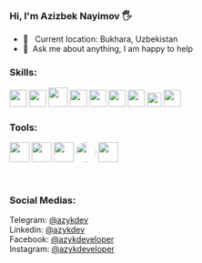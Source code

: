 ### Hi, I'm Azizbek Nayimov 🖐

- 📍 &nbsp; Current location: Bukhara, Uzbekistan
- 📝&nbsp; Ask me about anything, I am happy to help

### Skills:
<code><img src="https://cdn.icon-icons.com/icons2/2107/PNG/512/file_type_html_icon_130541.png" width="30px" /></code>
<code><img src="https://cdn.icon-icons.com/icons2/2107/PNG/512/file_type_css_icon_130661.png" width="30px" /></code>
<code><img src="https://upload.wikimedia.org/wikipedia/commons/thumb/b/b2/Bootstrap_logo.svg/800px-Bootstrap_logo.svg.png" width="34px" /></code>
<code><img src="https://cdn.icon-icons.com/icons2/2107/PNG/512/file_type_sass_icon_130182.png" width="30px" /></code>
<code><img src="https://cdn.icon-icons.com/icons2/2107/PNG/512/file_type_js_official_icon_130509.png" width="30px" /></code>
<code><img src="https://cdn.icon-icons.com/icons2/2107/PNG/512/file_type_vue_icon_130078.png" width="30px" /></code>
<code><img src="https://icons.veryicon.com/png/o/business/vscode-program-item-icon/vuex-store.png" width="30px" /></code>
<code><img src="https://static-00.iconduck.com/assets.00/vuetify-icon-896x1024-0t98ujrv.png" width="25px" /></code>
<code><img src="https://cdn.icon-icons.com/icons2/2107/PNG/512/file_type_tailwind_icon_130128.png" width="30px" /></code>

### Tools:
<code><img src="https://cdn.icon-icons.com/icons2/2107/PNG/512/file_type_vscode_icon_130084.png" width="35" /></code>
<code><img src="https://cdn.icon-icons.com/icons2/1907/PNG/512/iconfinder-stackoverflow-4555866_121359.png" width="35" /></code>
<code><img src="https://cdn.icon-icons.com/icons2/2107/PNG/512/file_type_git_icon_130581.png" width="35" /></code>
<code><img src="https://github.githubassets.com/assets/GitHub-Mark-ea2971cee799.png" width="35" style="border-radius: 50%;" /></code>
<code><img src="https://cdn.icon-icons.com/icons2/2407/PNG/512/docker_icon_146192.png" width="35" /></code>

<br />

### Social Medias:
Telegram: <a href="https://t.me/azykdev">@azykdev</a> <br />
Linkedin: <a href="www.linkedin.com/in/azykdev">@azykdev</a> <br />
Facebook: <a href="https://www.facebook.com/azykdeveloper">@azykdeveloper</a> <br />
Instagram: <a href="https://www.instagram.com/azykdeveloper/">@azykdeveloper</a> <br />

  
